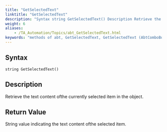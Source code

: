 ```yaml
--- 
title: "GetSelectedText"
linktitle: "GetSelectedText"
description: "Syntax string GetSelectedText() Description Retrieve the text content of the currently selected item in the object. Return Value String value indicating the text content of the selected item."
weight: 6
aliases: 
    - /TA_Automation/Topics/abt_GetSelectedText.html
keywords: "methods of abt, GetSelectedText, GetSelectedText (AbtComboBox), AbtComboBox, getselectedtext, abtcombobox getselectedtext, content of selected item in combo box, get value of selected item in combo box"
---
```


## Syntax

`string GetSelectedText()`

## Description  

Retrieve the text content ofthe currently selected item in the object.

## Return Value  

String value indicating the text content ofthe selected item.




